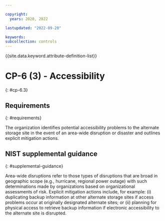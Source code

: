 ```yaml
---

copyright:
  years: 2020, 2022

lastupdated: "2022-09-20"

keywords: 
subcollection: controls
---
```


{{site.data.keyword.attribute-definition-list}}

# CP-6 (3) - Accessibility
{: #cp-6.3}

## Requirements
{: #requirements}

The organization identifies potential accessibility problems to the alternate storage site in the event of an area-wide disruption or disaster and outlines explicit mitigation actions.

## NIST supplemental guidance
{: #supplemental-guidance}

Area-wide disruptions refer to those types of disruptions that are broad in geographic scope (e.g., hurricane, regional power outage) with such determinations made by organizations based on organizational assessments of risk. Explicit mitigation actions include, for example: (i) duplicating backup information at other alternate storage sites if access problems occur at originally designated alternate sites; or (ii) planning for physical access to retrieve backup information if electronic accessibility to the alternate site is disrupted.

